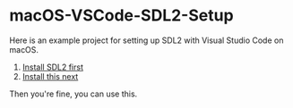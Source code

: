 # macOS-VSCode-SDL2-Setup
Here is an example project for setting up SDL2 with Visual Studio Code on macOS.

1. [Install SDL2 first](https://lazyfoo.net/tutorials/SDL/01_hello_SDL/mac/index.php)
2. [Install this next](https://marketplace.visualstudio.com/items?itemName=vadimcn.vscode-lldb)

Then you're fine, you can use this.
